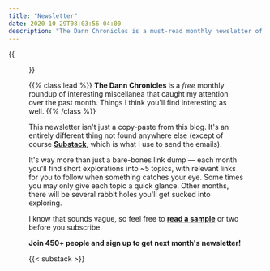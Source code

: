 ```yaml
---
title: "Newsletter"
date: 2020-10-29T08:03:56-04:00
description: "The Dann Chronicles is a must-read monthly newsletter of interesting miscellanea"
---
```


{{<figure src="/images/dann-hollow-eyes.png" class="pull-right" >}}

{{% class lead %}}
**The Dann Chronicles** is a _free_ monthly roundup of interesting miscellanea that caught my attention over the past month. Things I think you'll find interesting as well.
{{% /class %}}

This newsletter isn't just a copy-paste from this blog. It's an entirely different thing not found anywhere else (except of course **[Substack](https://dannberg.substack.com/)**, which is what I use to send the emails).

It's way more than just a bare-bones link dump — each month you'll find short explorations into &#126;5 topics, with relevant links for you to follow when something catches your eye. Some times you may only give each topic a quick glance. Other months, there will be several rabbit holes you'll get sucked into exploring.

I know that sounds vague, so feel free to **[read a sample](https://dannberg.substack.com/)** or two before you subscribe.

**Join 450+ people and sign up to get next month's newsletter!**

{{< substack >}}
